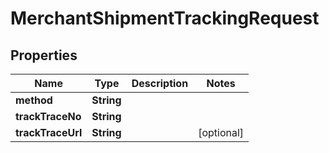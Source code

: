 
# MerchantShipmentTrackingRequest

## Properties
Name | Type | Description | Notes
------------ | ------------- | ------------- | -------------
**method** | **String** |  | 
**trackTraceNo** | **String** |  | 
**trackTraceUrl** | **String** |  |  [optional]



